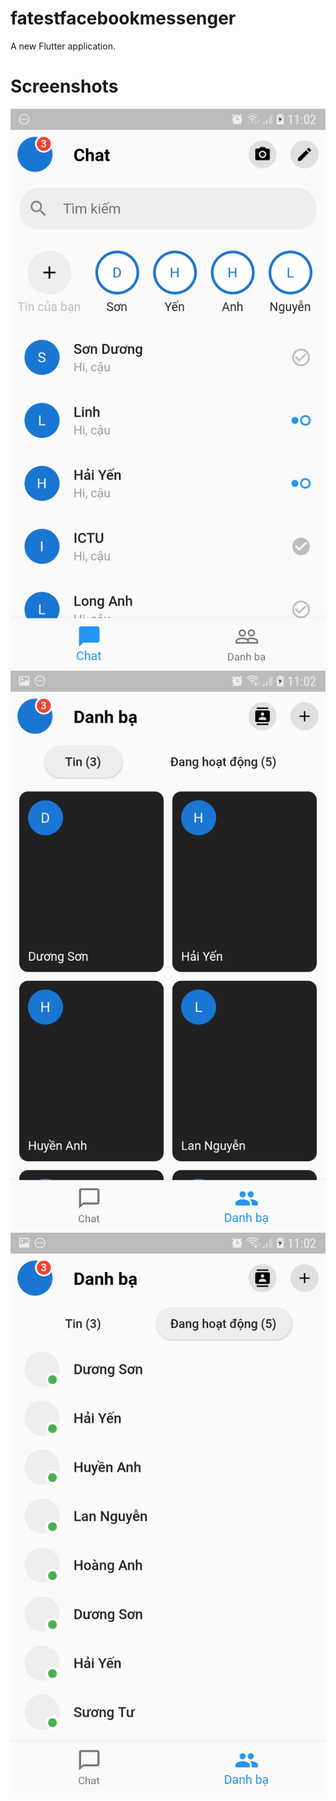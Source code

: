 # fatestfacebookmessenger

A new Flutter application.

# Screenshots
![alt text](https://github.com/duongvanson/flutter-layout-facebook-messenger/blob/master/screenshots/Screenshot_20200412-110237.jpg)
![alt text](https://github.com/duongvanson/flutter-layout-facebook-messenger/blob/master/screenshots/Screenshot_20200412-110243.jpg)
![alt text](https://github.com/duongvanson/flutter-layout-facebook-messenger/blob/master/screenshots/Screenshot_20200412-110247.jpg)

